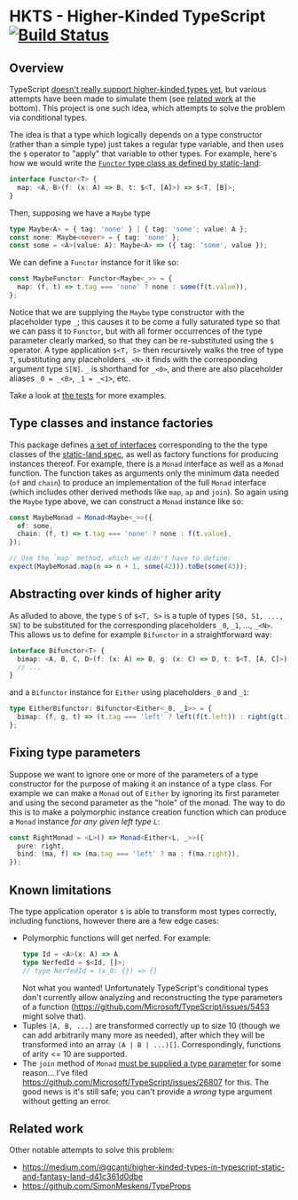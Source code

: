 # HKTS - Higher-Kinded TypeScript [![Build Status](https://travis-ci.com/pelotom/hkts.svg?branch=master)](https://travis-ci.com/pelotom/hkts)

## Overview

TypeScript [doesn't really support higher-kinded types yet](https://github.com/Microsoft/TypeScript/issues/1213), but various attempts have been made to simulate them (see [related work](https://github.com/pelotom/hkts/blob/master/README.md#related-work) at the bottom). This project is one such idea, which attempts to solve the problem via conditional types.

The idea is that a type which logically depends on a type constructor (rather than a simple type) just takes a regular type variable, and then uses the `$` operator to "apply" that variable to other types. For example, here's how we would write the [`Functor` type class as defined by static-land](https://github.com/rpominov/static-land/blob/master/docs/spec.md#functor):

```ts
interface Functor<T> {
  map: <A, B>(f: (x: A) => B, t: $<T, [A]>) => $<T, [B]>;
}
```

Then, supposing we have a `Maybe` type

```ts
type Maybe<A> = { tag: 'none' } | { tag: 'some'; value: A };
const none: Maybe<never> = { tag: 'none' };
const some = <A>(value: A): Maybe<A> => ({ tag: 'some', value });
```

We can define a `Functor` instance for it like so:

```ts
const MaybeFunctor: Functor<Maybe<_>> = {
  map: (f, t) => t.tag === 'none' ? none : some(f(t.value)),
};
```

Notice that we are supplying the `Maybe` type constructor with the placeholder type `_`; this causes it to be come a fully saturated type so that we can pass it to `Functor`, but with all former occurrences of the type parameter clearly marked, so that they can be re-substituted using the `$` operator. A type application `$<T, S>` then recursively walks the tree of type `T`, substituting any placeholders `_<N>` it finds with the corresponding argument type `S[N]`. `_` is shorthand for `_<0>`, and there are also placeholder aliases `_0 = _<0>`, `_1 = _<1>`, etc.

Take a look at [the tests](https://github.com/pelotom/hkts/blob/master/src/index.spec.ts) for more examples.

## Type classes and instance factories

This package defines [a set of interfaces](https://github.com/pelotom/hkts/blob/master/src/static-land.ts) corresponding to the the type classes of the [static-land spec](https://github.com/rpominov/static-land), as well as factory functions for producing instances thereof. For example, there is a `Monad` interface as well as a `Monad` function. The function takes as arguments only the minimum data needed (`of` and `chain`) to produce an implementation of the full `Monad` interface (which includes other derived methods like `map`, `ap` and `join`). So again using the `Maybe` type above, we can construct a `Monad` instance like so:

```ts
const MaybeMonad = Monad<Maybe<_>>({
  of: some,
  chain: (f, t) => t.tag === 'none' ? none : f(t.value),
});

// Use the `map` method, which we didn't have to define:
expect(MaybeMonad.map(n => n + 1, some(42))).toBe(some(43));
```

## Abstracting over kinds of higher arity

As alluded to above, the type `S` of `$<T, S>` is a tuple of types `[S0, S1, ..., SN]` to be substituted for the corresponding placeholders `_0`, `_1`, ..., `_<N>`. This allows us to define for example `Bifunctor` in a straightforward way:

```ts
interface Bifunctor<T> {
  bimap: <A, B, C, D>(f: (x: A) => B, g: (x: C) => D, t: $<T, [A, C]>) => $<T, [B, D]>;
  // ...
}
```

and a `Bifunctor` instance for `Either` using placeholders `_0` and `_1`:

```ts
type EitherBifunctor: Bifunctor<Either<_0, _1>> = {
  bimap: (f, g, t) => (t.tag === 'left' ? left(f(t.left)) : right(g(t.right))),
};
```

## Fixing type parameters

Suppose we want to ignore one or more of the parameters of a type constructor for the purpose of making it an instance of a type class. For example we can make a `Monad` out of `Either` by ignoring its first parameter and using the second parameter as the "hole" of the monad. The way to do this is to make a polymorphic instance creation function which can produce a `Monad` instance _for any given left type `L`_:

```ts
const RightMonad = <L>() => Monad<Either<L, _>>({
  pure: right,
  bind: (ma, f) => (ma.tag === 'left' ? ma : f(ma.right)),
});
```

## Known limitations

The type application operator `$` is able to transform most types correctly, including functions, however there are a few edge cases:
- Polymorphic functions will get nerfed. For example:
  ```ts
  type Id = <A>(x: A) => A
  type NerfedId = $<Id, []>;
  // type NerfedId = (x_0: {}) => {}
  ```
  Not what you wanted! Unfortunately TypeScript's conditional types don't currently allow analyzing and reconstructing the type parameters of a function (https://github.com/Microsoft/TypeScript/issues/5453 might solve that).
- Tuples `[A, B, ...]` are transformed correctly up to size 10 (though we can add arbitrarily many more as needed), after which they will be transformed into an array `(A | B | ...)[]`. Correspondingly, functions of arity <= 10 are supported.
- The `join` method of `Monad` [must be supplied a type parameter](https://github.com/pelotom/hkts/blob/5ba4734bef74e9c2b8a10a75cb1de9ce230bde37/src/index.spec.ts#L23) for some reason... I've filed https://github.com/Microsoft/TypeScript/issues/26807 for this. The good news is it's still safe; you can't provide a _wrong_ type argument without getting an error.

## Related work

Other notable attempts to solve this problem:

- https://medium.com/@gcanti/higher-kinded-types-in-typescript-static-and-fantasy-land-d41c361d0dbe
- https://github.com/SimonMeskens/TypeProps
